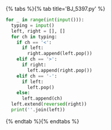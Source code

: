 {% tabs %}{% tab title='BJ_5397.py' %}

```py
for _ in range(int(input())):
  typing = input()
  left, right = [], []
  for ch in typing:
    if ch == '<':
      if left:
        right.append(left.pop())
    elif ch == '>':
      if right:
        left.append(right.pop())
    elif ch == '-':
      if left:
        left.pop()
    else:
      left.append(ch)
  left.extend(reversed(right))
  print(''.join(left))
```

{% endtab %}{% endtabs %}
